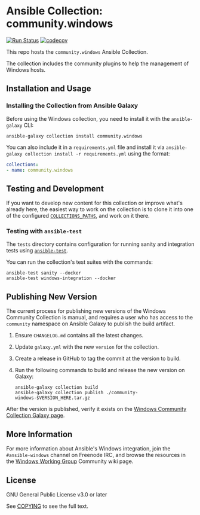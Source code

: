 # Ansible Collection: community.windows

[![Run Status](https://api.shippable.com/projects/5e6068ebe4b17a000756145d/badge?branch=master)](https://app.shippable.com/github/ansible-collections/community.windows/dashboard/jobs) 
[![codecov](https://codecov.io/gh/ansible-collections/community.windows/branch/master/graph/badge.svg)](https://codecov.io/gh/ansible-collections/community.windows)

This repo hosts the `community.windows` Ansible Collection.

The collection includes the community plugins to help the management of Windows hosts.


## Installation and Usage

### Installing the Collection from Ansible Galaxy

Before using the Windows collection, you need to install it with the `ansible-galaxy` CLI:

    ansible-galaxy collection install community.windows

You can also include it in a `requirements.yml` file and install it via `ansible-galaxy collection install -r requirements.yml` using the format:

```yaml
collections:
- name: community.windows
```


## Testing and Development

If you want to develop new content for this collection or improve what's already here, the easiest way to work on the collection is to clone it into one of the configured [`COLLECTIONS_PATHS`](https://docs.ansible.com/ansible/latest/reference_appendices/config.html#collections-paths), and work on it there.

### Testing with `ansible-test`

The `tests` directory contains configuration for running sanity and integration tests using [`ansible-test`](https://docs.ansible.com/ansible/latest/dev_guide/testing_integration.html).

You can run the collection's test suites with the commands:

    ansible-test sanity --docker
    ansible-test windows-integration --docker


## Publishing New Version

The current process for publishing new versions of the Windows Community Collection is manual, and requires a user who has access to the `community` namespace on Ansible Galaxy to publish the build artifact.

  1. Ensure `CHANGELOG.md` contains all the latest changes.
  2. Update `galaxy.yml` with the new `version` for the collection.
  3. Create a release in GitHub to tag the commit at the version to build.
  4. Run the following commands to build and release the new version on Galaxy:

     ```
     ansible-galaxy collection build
     ansible-galaxy collection publish ./community-windows-$VERSION_HERE.tar.gz
     ```

After the version is published, verify it exists on the [Windows Community Collection Galaxy page](https://galaxy.ansible.com/community/windows).


## More Information

For more information about Ansible's Windows integration, join the `#ansible-windows` channel on Freenode IRC, and browse the resources in the [Windows Working Group](https://github.com/ansible/community/wiki/Windows) Community wiki page.


## License

GNU General Public License v3.0 or later

See [COPYING](COPYING) to see the full text.
